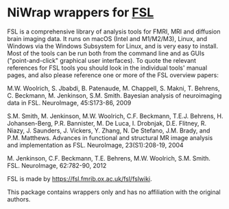 # NiWrap wrappers for [FSL](https://fsl.fmrib.ox.ac.uk/fsl/fslwiki)

FSL is a comprehensive library of analysis tools for FMRI, MRI and diffusion brain imaging data. It runs on macOS (Intel and M1/M2/M3), Linux, and Windows via the Windows Subsystem for Linux, and is very easy to install. Most of the tools can be run both from the command line and as GUIs ("point-and-click" graphical user interfaces). To quote the relevant references for FSL tools you should look in the individual tools' manual pages, and also please reference one or more of the FSL overview papers:

M.W. Woolrich, S. Jbabdi, B. Patenaude, M. Chappell, S. Makni, T. Behrens, C. Beckmann, M. Jenkinson, S.M. Smith. Bayesian analysis of neuroimaging data in FSL. NeuroImage, 45:S173-86, 2009

S.M. Smith, M. Jenkinson, M.W. Woolrich, C.F. Beckmann, T.E.J. Behrens, H. Johansen-Berg, P.R. Bannister, M. De Luca, I. Drobnjak, D.E. Flitney, R. Niazy, J. Saunders, J. Vickers, Y. Zhang, N. De Stefano, J.M. Brady, and P.M. Matthews. Advances in functional and structural MR image analysis and implementation as FSL. NeuroImage, 23(S1):208-19, 2004

M. Jenkinson, C.F. Beckmann, T.E. Behrens, M.W. Woolrich, S.M. Smith. FSL. NeuroImage, 62:782-90, 2012

FSL is made by https://fsl.fmrib.ox.ac.uk/fsl/fslwiki.

This package contains wrappers only and has no affiliation with the original authors.
